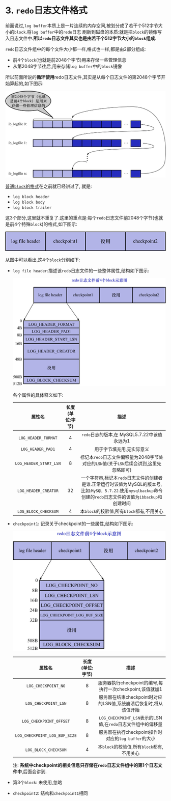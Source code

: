 # 3. `redo`日志文件格式

前面说过,`log buffer`本质上是一片连续的内存空间,被划分成了若干个512字节大小的`block`.将`log buffer`中的`redo`日志
刷新到磁盘的本质:就是把`block`的镜像写入日志文件中.**所以`redo`日志文件其实也是由若干个512字节大小的`block`组成**.

`redo`日志文件组中的每个文件大小都一样,格式也一样,都是由2部分组成:

- 前4个`block`(也就是前2048个字节)用来存储一些管理信息
- 从第2048字节往后,用来存储`log buffer`中的`block`镜像

所以前面所说的**循环使用**redo日志文件,其实是从每个日志文件的第2048个字节开始算起的,如下图示:

![循环使用redo日志文件组示意图](./img/循环使用redo日志文件组示意图.jpg)

[普通`block`的格式](https://github.com/rayallen20/howDoesMySQLWork/blob/main/%E7%AC%AC19%E7%AB%A0%20%E8%AF%B4%E8%BF%87%E7%9A%84%E8%AF%9D%E5%B0%B1%E4%B8%80%E5%AE%9A%E8%A6%81%E5%81%9A%E5%88%B0--redo%E6%97%A5%E5%BF%97/5.%20redo%E6%97%A5%E5%BF%97%E7%9A%84%E5%86%99%E5%85%A5%E8%BF%87%E7%A8%8B/1.%20redo%20log%20block.md)在之前就已经讲过了,
就是:

- `log block header`
- `log block body`
- `log block trailer`

这3个部分,这里就不重复了.这里的重点是:每个`redo`日志文件前2048个字节(也就是前4个特殊`block`)的格式,如下图示:

![redo日志文件前4个block示意图](./img/redo日志文件前4个block示意图.jpg)

从图中可以看出,这4个`block`分别如下:

- `log file header`:描述该`redo`日志文件的一些整体属性,结构如下图示:

    ![redo日志文件log_file_header的结构](./img/redo日志文件log_file_header的结构.jpg)
    
    各个属性的具体释义如下:
    
    |          属性名           | 长度(单位:字节) |                                                       描述                                                        |
    |:----------------------:|:---------:|:---------------------------------------------------------------------------------------------------------------:|
    |  `LOG_HEADER_FORMAT`   |     4     |                                        `redo`日志的版本,在 MySQL5.7.22中该值永远为1                                         |
    |   `LOG_HEADER_PAD1`    |     4     |                                                  用于字节填充用,无实际意义                                                  |
    | `LOG_HEADER_START_LSN` |     8     |                             标记本`redo`日志文件偏移量为2048字节处对应的`LSN`值(关于`LSN`后续会讲到,这里先忽略即可)                             |
    |  `LOG_HEADER_CREATOR`  |    32     | 一个字符串,标记本`redo`日志文件的创建者是谁.正常运行时该值为MySQL的版本号,比如:`MySQL 5.7.22`.使用`mysqlbackup`命令创建的`redo`日志文件的该值为`ibbackup`和创建时间 |
    |  `LOG_BLOCK_CHECKSUM`  |     4     |                                          本`block`的校验值,所有`block`都有,不用关心                                          |

- `checkpoint1`: 记录关于checkpoint的一些属性,结构如下图示:

    ![checkpoint1的结构](./img/checkpoint1的结构.jpg)
    
    |              属性名              | 长度(单位:字节) |                      描述                       |
    |:-----------------------------:|:---------:|:---------------------------------------------:|
    |      `LOG_CHECKPOINT_NO`      |     8     |   服务器执行checkpoint的编号,每执行一次checkpoint,该值就加1    |
    |     `LOG_CHECKPOINT_LSN`      |     8     |   服务器在结束checkpoint时对应的LSN值,系统崩溃后恢复时,将从该值开始    |
    |    `LOG_CHECKPOINT_OFFSET`    |     8     | `LOG_CHECKPOINT_LSN`表示的LSN值,在`redo`日志文件组中的偏移量 |
    | `LOG_CHECKPOINT_LOG_BUF_SIZE` |     8     |     服务器在执行checkpoint操作时对应的`log buffer`的大小     |
    |     `LOG_BLOCK_CHECKSUM`      |     4     |         本`block`的校验值,所有`block`都有,不用关心         |
    
    注: **系统中checkpoint的相关信息只存储在`redo`日志文件组中的第1个日志文件中**,后面会讲到.

- 第3个`block`: 未使用,忽略
- `checkpoint2`: 结构和`checkpoint1`相同
